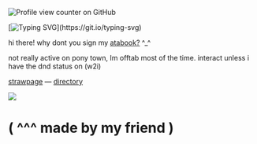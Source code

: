 
![Profile view counter on GitHub](https://komarev.com/ghpvc/?username=kyubao)

[![Typing SVG](https://readme-typing-svg.demolab.com/?lines=heeeeyyyyyyyyyhhh!!!!!!!!!!!!!)](https://git.io/typing-svg)

hi there! why dont you sign my [atabook?](https://kyubao.atabook.org/) ^_^

not really active on pony town, Im offtab most of the time. interact unless i have the dnd status on (w2i)

[strawpage](https://2tym.straw.page/) — [directory](https://insufferableprickhead.straw.page/)

![](https://file.garden/ZeQsUxqOoVX2psZh/image-15.png)
# ( ^^^ made by my friend )
